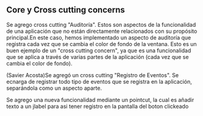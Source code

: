 ## Core y Cross cutting concerns
Se agrego cross cutting "Auditoría". Estos son aspectos de la funcionalidad de una aplicación que no están directamente relacionados con su propósito principal.En este caso, hemos implementado un aspecto de auditoría que registra cada vez que se cambia el color de fondo de la ventana. Esto es un buen ejemplo de un "cross cutting concern", ya que es una funcionalidad que se aplica a través de varias partes de la aplicación (cada vez que se cambia el color de fondo).

(Savier Acosta)Se agregó un cross cutting "Registro de Eventos". Se ecnarga de registrar todo tipo de eventos que se registra en la aplicación, separándola como un aspecto aparte.

Se agrego una nueva funcionalidad mediante un pointcut, la cual es añadir texto a un jlabel para asi tener registro en la pantalla del boton clickeado
